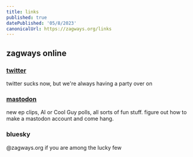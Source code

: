 ```yaml
---
title: links
published: true
datePublished: '05/8/2023'
canonicalUrl: https://zagways.org/links
---
```


## zagways online
### [twitter](https://twitter.com/zagways)
twitter sucks now, but we're always having a party over on

### [mastodon](https://blue-sky.world/@zagways)
new ep clips, AI or Cool Guy polls, all sorts of fun stuff. figure out how to make a mastodon account and come hang.

### bluesky
@zagways.org if you are among the lucky few
